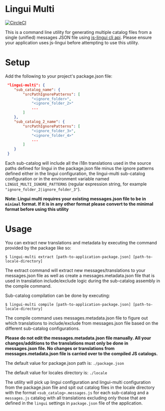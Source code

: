 # Lingui Multi
[![CircleCI](https://circleci.com/gh/SectorLabs/lingui-multi/tree/master.svg?style=svg)](https://circleci.com/gh/SectorLabs/lingui-multi/tree/master)

This is a command line utility for generating multiple catalog files from a single (unified) messages JSON file using [js-lingui cli api](https://www.npmjs.com/package/@lingui/cli). Please ensure your application uses js-lingui before attempting to use this utility.

# Setup
Add the following to your project's package.json file:
```json
 "lingui-multi": {
    "sub_catalog_name": {
        "srcPathIgnorePatterns": [
            "<ignore_folder>",
            "<ignore_folder_2>"
            ...
        ]
    },
    "sub_catalog_2_name": {
        "srcPathIgnorePatterns": [
            "<ignore_folder_3>",
            "<ignore_folder_4>"
            ...
        ]
    }
 }
```

Each sub-catalog will include all the i18n translations used in the source paths defined for lingui in the package.json file minus the ignore patterns defined either in the lingui configuration, the lingui-multi sub-catalog configuration or in the environment variable named `LINGUI_MULTI_IGNORE_PATTERNS` (regular expression string, for example `"ignore_folder_2|ignore_folder_3"`).


**Note: Lingui multi requires your existing messages.json file to be in `minimal` format. If it is in any other format please convert to the minimal format before using this utility**

# Usage
You can extract new translations and metadata by executing the command provided by the package like so:
```shell
$ lingui-multi extract [path-to-application-package.json] [path-to-locale-directory]
```

The extract command will extract new messages/translations to your messages.json file as well as create a messages.metadata.json file that is used in translation include/exclude logic during the sub-catalog assembly in the compile command.

Sub-catalog compilation can be done by executing:
```shell
$ lingui-multi compile [path-to-application-package.json] [path-to-locale-directory]
```

The compile command uses messages.metadata.json file to figure out which translations to include/exclude from messages.json file based on the different sub-catalog configurations.

**Please do not edit the messages.metadata.json file manually. All your changes/additions to the translations must only be done in messages.json file. No changes or translations from messages.metadata.json file is carried over to the compiled JS catalogs.**

The default value for package.json path is: `./package.json`

The default value for locales directory is: `./locale`

The utility will pick up lingui configuration and lingui-multi configuration from the package.json file and spit out catalog files in the locale directory with the format `<sub_catalog>.messages.js` for each sub-catalog and a `messages.js` catalog with all translations excluding only those that are defined in the `lingui` settings in `package.json` file of the application.
